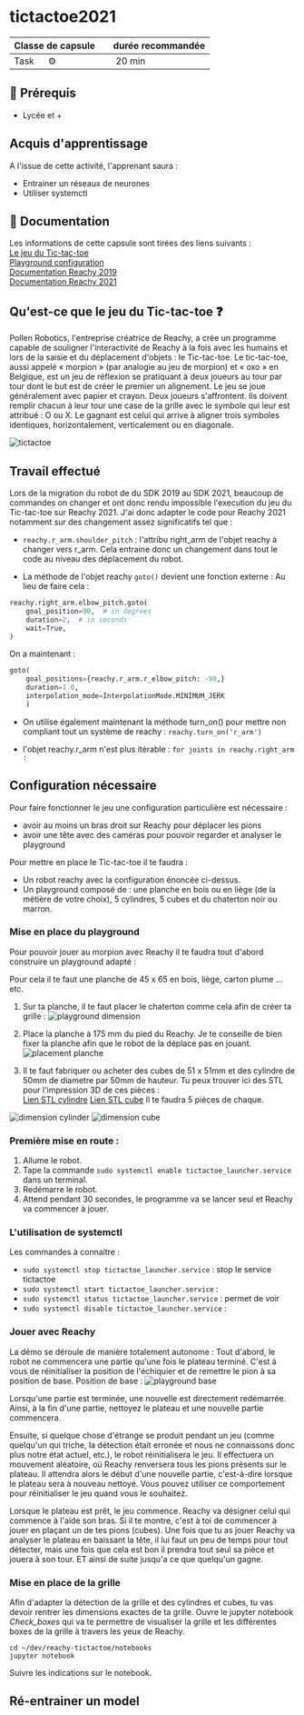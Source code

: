 # tictactoe2021

| Classe de capsule  | &emsp;durée recommandée |
|:-------------------|:------------------|
| Task  &emsp;  ⚙️  |&emsp; 20 min      |


## 🎒 Prérequis

- Lycée et +

## Acquis d'apprentissage
A l'issue de cette activité, l'apprenant saura : 
- Entrainer un réseaux de neurones
- Utiliser systemctl  

## 📗 Documentation

Les informations de cette capsule sont tirées des liens suivants :   
[Le jeu du Tic-tac-toe](https://fr.wikipedia.org/wiki/Tic-tac-toe)   
[Playground configuration](https://www.notion.so/TicTacToe-Guide-26937009c5dc4a7f950ede22c918d85a)  
[Documentation Reachy 2019](https://pollen-robotics.github.io/reachy-2019-docs/)  
[Documentation Reachy 2021](https://docs.pollen-robotics.com/)


## Qu'est-ce que le jeu du Tic-tac-toe ❓ 
Pollen Robotics, l'entreprise créatrice de Reachy, a crée un programme capable de souligner l'interactivité de Reachy à la fois avec les humains et lors de la saisie et du déplacement d'objets : le Tic-tac-toe. 
Le tic-tac-toe, aussi appelé « morpion » (par analogie au jeu de morpion) et « oxo » en Belgique, est un jeu de réflexion se pratiquant à deux joueurs au tour par tour dont le but est de créer le premier un alignement. Le jeu se joue généralement avec papier et crayon. 
Deux joueurs s'affrontent. Ils doivent remplir chacun à leur tour une case de la grille avec le symbole qui leur est attribué : O ou X. Le gagnant est celui qui arrive à aligner trois symboles identiques, horizontalement, verticalement ou en diagonale.

![tictactoe](img/tictactoe.png)   

## Travail effectué 
  
Lors de la migration du robot de du SDK 2019 au SDK 2021, beaucoup de commandes on changer et ont donc rendu impossible l'execution du jeu du Tic-tac-toe sur Reachy 2021. 
J'ai donc adapter le code pour Reachy 2021 notamment sur des changement assez significatifs tel que : 
* `reachy.r_arm.shoulder_pitch` : l'attribu right_arm de l'objet reachy à changer vers r_arm. Cela entraine donc un changement dans tout le code au niveau des déplacement du robot. 

* La méthode de l'objet reachy `goto()` devient une fonction externe : 
Au lieu de faire cela :  
```python
reachy.right_arm.elbow_pitch.goto(
    goal_position=90,  # in degrees
    duration=2,  # in seconds
    wait=True,
)
```
On a maintenant : 
```python
goto(
	goal_positions={reachy.r_arm.r_elbow_pitch: -90,}
	duration=1.0,
	interpolation_mode=InterpolationMode.MINIMUM_JERK
	)
```

* On utilise également maintenant la méthode turn_on() pour mettre non compliant tout un système de reachy : 
`reachy.turn_on('r_arm')`

* l'objet reachy.r_arm n'est plus itérable : 
`for joints in reachy.right_arm : `

## Configuration nécessaire 

Pour faire fonctionner le jeu une configuration particulière est nécessaire : 
* avoir au moins un bras droit sur Reachy pour déplacer les pions
* avoir une tête avec des caméras pour pouvoir regarder et analyser le playground

Pour mettre en place le Tic-tac-toe il te faudra : 
- Un robot reachy avec la configuration énoncée ci-dessus. 
- Un playground composé de : une planche en bois ou en liège (de la métière de votre choix), 5 cylindres, 5 cubes et du chaterton noir ou marron. 

### Mise en place du playground 

Pour pouvoir jouer au morpion avec Reachy il te faudra tout d'abord construire un playground adapté : 

Pour cela il te faut une planche de 45 x 65 en bois, liège, carton plume ... etc. 

1. Sur ta planche, il te faut placer le chaterton comme cela afin de créer ta grille :
![playground dimension](img/playground_grid.png)

2. Place la planche à 175 mm du pied du Reachy. Je te conseille de bien fixer la planche afin que le robot de la déplace pas en jouant. 
![placement planche](img/playground_distance.png)

3. Il te faut fabriquer ou acheter des cubes de 51 x 51mm et des cylindre de 50mm de diametre par 50mm de hauteur. Tu peux trouver ici des STL pour l'impression 3D de ces pièces :  
[Lien STL cylindre](https://www.notion.so/TicTacToe-Guide-26937009c5dc4a7f950ede22c918d85a)
[Lien STL cube](https://www.notion.so/TicTacToe-Guide-26937009c5dc4a7f950ede22c918d85a)
Il te faudra 5 pièces de chaque. 

![dimension cylinder](img/dim_cylinder.png) ![dimension cube](img/dim_cube.png)


### Première mise en route : 

1. Allume le robot. 
2. Tape la commande `sudo systemctl enable tictactoe_launcher.service` dans un terminal. 
3. Redémarre le robot. 
4. Attend pendant 30 secondes, le programme va se lancer seul et Reachy va commencer à jouer. 

### L'utilisation de systemctl 

Les commandes à connaitre : 
* `sudo systemctl stop tictactoe_launcher.service` : stop le service tictactoe 
* `sudo systemctl start tictactoe_launcher.service` : 
* `sudo systemctl status tictactoe_launcher.service` : permet de voir 
* `sudo systemctl disable tictactoe_launcher.service` : 

### Jouer avec Reachy 

La démo se déroule de manière totalement autonome : 
Tout d'abord, le robot ne commencera une partie qu'une fois le plateau terminé. C'est à vous de réinitialiser la position de l'échiquier et de remettre le pion à sa position de base.
Position de base : 
![playground base](img/playground_base.png)

Lorsqu'une partie est terminée, une nouvelle est directement redémarrée. Ainsi, à la fin d'une partie, nettoyez le plateau et une nouvelle partie commencera.

Ensuite, si quelque chose d'étrange se produit pendant un jeu (comme quelqu'un qui triche, la détection était erronée et nous ne connaissons donc plus notre état actuel, etc.), le robot réinitialisera le jeu. Il effectuera un mouvement aléatoire, où Reachy renversera tous les pions présents sur le plateau. Il attendra alors le début d'une nouvelle partie, c'est-à-dire lorsque le plateau sera à nouveau nettoyé. Vous pouvez utiliser ce comportement pour réinitialiser le jeu quand vous le souhaitez.

Lorsque le plateau est prêt, le jeu commence. Reachy va désigner celui qui commence à l'aide son bras. Si il te montre, c'est à toi de commencer à jouer en plaçant un de tes pions (cubes). 
Une fois que tu as jouer Reachy va analyser le plateau en baissant la tête, il lui faut un peu de temps pour tout détecter, mais une fois que cela est bon il prendra tout seul sa pièce et jouera à son tour. 
ET ainsi de suite jusqu'a ce que quelqu'un gagne. 

### Mise en place de la grille 

Afin d'adapter la détection de la grille et des cylindres et cubes, tu vas devoir rentrer les dimensions exactes de ta grille. 
Ouvre le jupyter notebook *Check_boxes* qui va te permettre de visualiser la grille et les différentes boxes de la grille à travers les yeux de Reachy. 
```
cd ~/dev/reachy-tictactoe/notebooks
jupyter notebook 
```
Suivre les indications sur le notebook. 

## Ré-entrainer un model 




